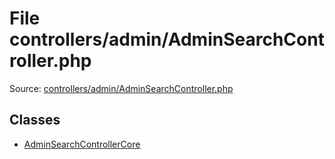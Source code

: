 File controllers/admin/AdminSearchController.php
=========

Source: [controllers/admin/AdminSearchController.php](https://github.com/PrestaShop/PrestaShop/blob/1.5.5.0/controllers/admin/AdminSearchController.php)


Classes
-------

* [AdminSearchControllerCore](class.AdminSearchControllerCore.md)

